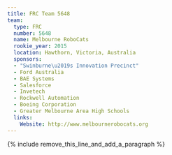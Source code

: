 ```yaml
---
title: FRC Team 5648
team:
  type: FRC
  number: 5648
  name: Melbourne RoboCats
  rookie_year: 2015
  location: Hawthorn, Victoria, Australia
  sponsors:
  - "Swinburne\u2019s Innovation Precinct"
  - Ford Australia
  - BAE Systems
  - Salesforce
  - Invetech
  - Rockwell Automation
  - Boeing Corporation
  - Greater Melbourne Area High Schools
  links:
    Website: http://www.melbournerobocats.org
---
```


{% include remove_this_line_and_add_a_paragraph %}
